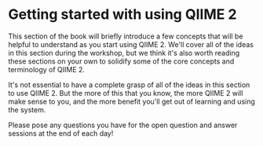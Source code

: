 # Getting started with using QIIME 2

This section of the book will briefly introduce a few concepts that will be
helpful to understand as you start using QIIME 2. We'll cover all of the ideas
in this section during the workshop, but we think it's also worth reading these
sections on your own to solidify some of the core concepts and terminology of
QIIME 2.

It's not essential to have a complete grasp of all of the ideas in this
section to use QIIME 2. But the more of this that you know, the more QIIME 2
will make sense to you, and the more benefit you'll get out of learning and
using the system.

Please pose any questions you have for the open question and answer sessions at
the end of each day!
